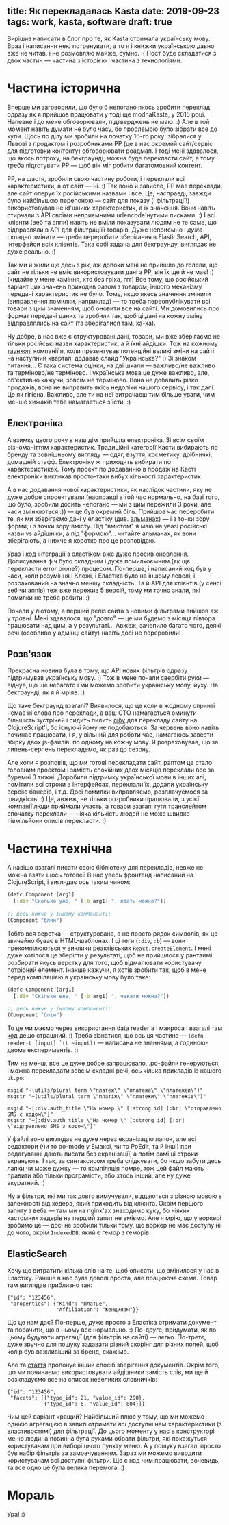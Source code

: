 title: Як перекладалась Kasta
date: 2019-09-23
tags: work, kasta, software
draft: true
----

Вирішив написати в блог про те, як Kasta отримала українську мову. Враз і написання нею потренувати, а то я і книжки українською давно вже не читав, і не розмовляю майже, сумно. :( Пост буде складатися з двох частин — частина з історією і частина з технологіями.

# Частина історична

Вперше ми заговорили, що було б непогано якось зробити переклад одразу як я прийшов працювати у тоді ще modnaKasta, у 2015 році. Напевне і до мене обговорювали, підтверджень не маю. :) Але в той момент навіть думати не було часу, бо проблемою було зібрати все до купи. Щось по ділу ми зробили на початку 16-го року: зібралися у Львові з продактом і розробниками PP (це в нас окремий сайт/сервіс для підготовки контенту) обговорювати роадмап. І тоді мені здавалося, що якось потроху, на бекграунді, можна буде перекласти сайт, а тому треба підготувати PP — щоб він міг робити багатомовний контент.

PP, на щастя, зробили свою частину роботи, і переклали всі характеристики, а от сайт — ні. :) Так воно й зависло, РР має переклади, але сайт оперує їх російськими назвами і все. Це, насправді, завжди було найбільшою перепоною — сайт для показу (і фільтрації!) використовував не id'шники характеристик, а їх значення. Вони навіть стирчали з API своїми неприємними urlencode'нутими писками. :) І всі клієнти (веб та аппи) навіть не вміли показувати людям не те саме, що відправляли в API для фільтраціїї товарів. Дуже неприємно і *дуже* складно змінити — треба переробити зберігання в ElasticSearch, API, інтерфейси всіх клієнтів. Така собі задача для бекграунду, виглядає не дуже реально. :)

Так ми й жили ще десь з рік, аж допоки мені не прийшло до голови, що сайт не тільки не вміє використовувати дані з PP, він їх ще й не має! :) (кидайте у мене каміння, хто без гріха, ггг) Все тому, що російський варіант цих значень приходив разом з товаром, іншого механізму передачі характеристик не було. Тому, якщо якесь значення змінили (виправлення помилки, наприклад) — то треба переопублікувати всі товари з цим значенням, щоб оновити все на сайті. Ми домовились про формат передачі даних та зробили так, щоб ці дані на кожну зміну відправлялись на сайт (та зберігалися там, ха-ха).

Ну добре, в нас вже є структуровані дані, товари, ми вже зберігаємо не тільки російські назви характеристик, а й їхні айдішки. Тож на кожному [таунхолі][t] компанії я, коли презентував потенційні великі зміни на сайті на наступний квартал, додавав слайд "Українська?" :) Зі знаком питання... Є така система оцінки, на дві шкали — важливо/не важливо та терміново/не терміново. І українська мова це дуже важливо, але, об'єктивно кажучи, зовсім не терміново. Вона не добавить різко продажів, вона не виправить якісь недоліки нашого сервісу, і так далі. Це як гігієна. Важливо, але ти на неї витрачаєш тим більше уваги, чим менше хижаків тебе намагається з'їсти. :)

[t]: https://en.wikipedia.org/wiki/Town_hall_meeting

## Електроніка

А взимку цього року в наш дім прийшла електроніка. Зі всім своїм різноманіттям характеристик. Традиційні категорії Касти вибирають по бренду та зовнішньому вигляду — одяг, взуття, косметику, дрібничкі, домашній стафф. Електроніку ж приходять вибирати по характеристиках. Тому проект по додаванню в продаж на Касті електроніки викликав просто-таки вибух кількості характеристик.

А в нас додавання нової характеристики, як наслідок частини, яку не дуже добре спроектували (насправді в той час нормально, на базі того, що було, зробили досить непогано — ми з цим пережили 3 роки, але часи змінюються :)) — це був окремий біль. Прийшов час переробити те, як ми зберігаємо дані у еластіку (див. [альманах][a]) — і з точки зору форми, і з точки зору вмісту. Під "вмістом" я маю на увазі російські назви vs айдішніки, а під "формою"... читайте альманах, як вони зберігають, а нижче я коротко про це розповідаю.

[a]: https://project-a.github.io/on-site-search-design-patterns-for-e-commerce/

Ураз і код інтеграції з еластіком вже дуже просив оновлення. Дописування фіч було складним і дуже помилкоємним (як щє перекласти error prone?) процесом. По-перше, і написаний код був у часи, коли розуміння і Кложі, і Еластіка було на іншому левелі, і розрахований на значно меншу складність. Та й API для клієнтів (у сенсі веб чи аппів) теж вже пережив 5 версій, тому ми точно знали, які помилки не треба робити. :)

Почали у лютому, а перший реліз сайта з новими фільтрами вийшов аж у *травні*. Мені здавалося, що "довго" — це ми будемо з місяця півтора працювати над цим, а у результаті... Авжеж, зачепило багато чого, деякі речі (особливо у адмінці сайту) навіть досі не переробили!

## Розв'язок 

Прекрасна новина була в тому, що API нових фільтрів одразу підтримував українську мову. :) Тож в мене почали свербіти руки — відчув, що ще небагато і ми можемо зробити українську мову, йуху. На бекграунді, як я й мріяв. :)

Що таке бекграунд взагалі? Виявилося, що це коли в жодному спринті немає ні слова про переклади, а ваш CTO намагається оминути більшість зустрічей і сидить пилить [лібу][l] для перекладу сайту на ClojureScript'і, бо існуючі йому не подобаються. За червень воно навіть починає працювати, і я, у вільний для роботи час, намагаюсь завести збірку двох js-файлів: по одному на кожну мову. Я розраховував, що за липень-серпень перекладемо, як раз до сезону.

[l]: https://github.com/kasta-ua/i18n

Але коли я розповів, що ми готові перекладати сайт, раптом це стало головним проектом і замість спокійних двох місяців переклали все за буремні 3 тижні. Доробили підтримку української мови в інших апі, помітили всі строки в інтерфейсах, переклали їх, додали українську версію банерів, і т.д. Досі помилки виправляємо, розплачуємося за швидкість. :) Це, авжеж, не тільки розробники працювали, з усієї компанії люди приймали участь, а товари взагалі гугл транслейтом спочатку переклали — ніяка кількість людей не може швидко півмільйони описів перекласти. :)


# Частина технічна

А навіщо взагалі писати свою бібліотеку для перекладів, невже не можна взяти щось готове? В нас увесь фронтенд написаний на ClojureScript, і виглядає ось таким чином:

```clojure
(defc Component [arg1]
  [:div "Сколько уже, " [:b arg1] ", ждать можно?"])
  
;; десь нижче у іншому компоненті:
(Component "блин")
```

Тобто вся верстка — структурована, а не просто рядок символів, як це звичайно буває в HTML-шаблонах. І ці теги (`:div`, `:b`) — вони прекомпілюються у виклики реактівських `React.createElement`. І мені дуже хотілося це зберігти у результаті, щоб не прийшлося у рантаймі розбирати якусь верстку для того, щоб відмалювати користувачу потрібний елемент. Інакше кажучи, я хотів зробити так, щоб в мене перед компіляцією в українську мову було таке:

```clojure
(defc Component [arg1]
  [:div "Скільки вже, " [:b arg1] ", чекати можна?"])
  
;; десь нижче у іншому компоненті:
(Component "блін")
```

То це ми маємо через використання data reader'a і макроса і взагалі там [код][] дещо страшний. :) Треба зізнатися, що ось ця частина — ``(defn reader-t [input] `(t ~input))`` — написана не знаннями, а годиною-двома експериментів. :)

[код]: https://github.com/kasta-ua/i18n/blob/master/src/kasta/i18n.clj#L45-L68

Тим не менш, все це дуже добре запрацювало, .po-файли генеруються, і можна перекладати зовсім складні речі, ось кілька прикладів із нашого `uk.po`:

```
msgid "~(utils/plural term \"платеж\" \"платежа\" \"платежей\")"
msgstr "~(utils/plural term \"платіж\" \"платежи\" \"платежів\")"

msgid "~[:div.auth_title \"На номер \" [:strong id] [:br] \"отправлено SMS с кодом\"]"
msgstr "~[:div.auth_title \"На номер \" [:strong id] [:br] \"відправлено SMS з кодом\"]"
```

У файлі воно виглядає не дуже через екранізацію лапок, але всі редактори (чи то po-mode у Емаксі, чи то PoEdit, та й інші) при редагуванні дають писати без екранізації, а потім самі ці строки екранують. І так, за синтаксисом треба слідкувати, бо якщо забути десь лапки чи може дужку — то компіляція помре, тож цей файл мають правити або тільки програмісти, або хтось інший, але ну дуже акуратний. :)

Ну а фільтри, які ми так довго вимучували, віддаються з різною мовою в залежності від хедера, який приходить від клієнта. Окрім першого запиту з веба — там ми на nginx'ах знаходимо куку, бо ніяких кастомних хедерів на перший запит не вміємо. Але я мрію, що у воркері зробимо це — досі не зробили тільки тому, що воркер не має доступу ні до чого, окрім `IndexedDB`, який є гемор з геморів.

## ElasticSearch

Хочу щє витратити кілька слів на те, щоб описати, що змінилося у нас в Еластіку. Раніше в нас була доволі проста, але працююча схема. Товар там виглядав приблизно так:

```
{"id": "123456",
 "properties": {"Kind": "Платье",
                "Affiliation": "Женщинам"}}
```

Що це нам дає? По-перше, дуже просто з Еластіка отримати документ та побачити, що в ньому все нормально. :) По-друге, придумати, як по цьому будувати агрегації (для фільтрів на сайті) — легко. По-третє, дуже зручно для пошуку задавати різний скорінг для різних полей, щоб колір був важливіший за бренд, скажімо.

Але та [стаття][a] пропонує інший спосіб зберігання документів. Окрім того, що ми починаємо використовувати айдішники замість слів, ми ще й розкладуємо все на список невеликих словничків:

```
{"id": "123456",
 "facets": [{"type_id": 21, "value_id": 290},
            {"type_id": 6, "value_id": 804}]}
```

Чим цей варіант кращий? Найбільший плюс у тому, що ми можемо однією агрегацією в запиті отримати *всі* доступні нам характеристики (з властивостямі) для фільтрації. До цього моменту у нас в конструкторі меню людина повинна була руками обрати фільтри, які покажуться користувачам при виборі цього пункту меню. А у пошуку взагалі просто був набір фільтрів за замовчуванням. Зараз ми можемо виводити користувачам всі доступні фільтри. Щє є над чим працювати, вочевидь, та все одно це була велика перемога. :)

# Мораль

Ура! :)
